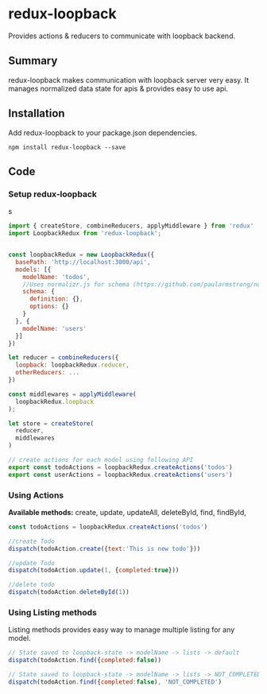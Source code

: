# redux-loopback
Provides actions & reducers to communicate with loopback backend. 

## Summary
redux-loopback makes communication with loopback server very easy. 
It manages normalized data state for apis & provides easy to use api.

## Installation
Add redux-loopback to your package.json dependencies.  

```npm install redux-loopback --save```


## Code

### Setup redux-loopback 
s
```javascript
import { createStore, combineReducers, applyMiddleware } from 'redux'
import LoopbackRedux from 'redux-loopback';


const loopbackRedux = new LoopbackRedux({
  basePath: 'http://localhost:3000/api',
  models: [{ 
    modelName: 'todos',
    //Uses normalizr.js for schema (https://github.com/paularmstrong/normalizr)
    schema: { 
      definition: {},
      options: {}
    }
  }, { 
    modelName: 'users' 
  }]
})

let reducer = combineReducers({
  loopback: loopbackRedux.reducer,
  otherReducers: ...
})

const middlewares = applyMiddleware(
  loopbackRedux.loopback
);

let store = createStore(
  reducer,
  middlewares
)

// create actions for each model using following API
export const todoActions = loopbackRedux.createActions('todos')
export const userActions = loopbackRedux.createActions('users')

```

### Using Actions  
**Available methods:**
create, update, updateAll, deleteById, find, findById, 

```javascript
const todoActions = loopbackRedux.createActions('todos')

//create Todo
dispatch(todoAction.create({text:'This is new todo'}))

//update Todo
dispatch(todoAction.update(1, {completed:true}))

//delete todo
dispatch(todoAction.deleteById(1))
```

### Using Listing methods
Listing methods provides easy way to manage multiple listing for any model.

```javascript
// State saved to loopback-state -> modelName -> lists -> default
dispatch(todoAction.find({completed:false))

// State saved to loopback-state -> modelName -> lists -> NOT_COMPLETED
dispatch(todoAction.find({completed:false), 'NOT_COMPLETED')

```